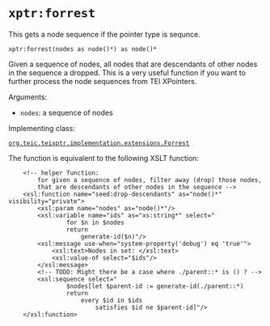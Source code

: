 # `xptr:forrest`

This gets a node sequence if the pointer type is sequnce.

```
xptr:forrest(nodes as node()*) as node()*
```

Given a sequence of nodes, all nodes that are descendants of other nodes
in the sequence a dropped. This is a very useful function if you want
to further process the node sequences from TEI XPointers.

Arguments:

- `nodes`: a sequence of nodes

Implementing class:

[`org.teic.teixptr.implementation.extensions.Forrest`](../saxon/src/main/java/org/teic/teixptr/implementation/extensions/Forrest.java)


The function is equivalent to the following XSLT function:

```{xml}
    <!-- helper function:
        for given a sequence of nodes, filter away (drop) those nodes,
        that are descendants of other nodes in the sequence -->
    <xsl:function name="seed:drop-descendants" as="node()*" visibility="private">
        <xsl:param name="nodes" as="node()*"/>
        <xsl:variable name="ids" as="xs:string*" select="
                for $n in $nodes
                return
                    generate-id($n)"/>
        <xsl:message use-when="system-property('debug') eq 'true'">
            <xsl:text>Nodes in set: </xsl:text>
            <xsl:value-of select="$ids"/>
        </xsl:message>
        <!-- TODO: Might there be a case where ./parent::* is () ? -->
        <xsl:sequence select="
                $nodes[let $parent-id := generate-id(./parent::*)
                return
                    every $id in $ids
                        satisfies $id ne $parent-id]"/>
    </xsl:function>
```
